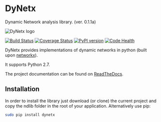 # DyNetx
Dynamic Network analysis library.
(ver. 0.1.1a)

![DyNetx logo](http://dynetx.readthedocs.io/en/latest/_static/dynetx.png)

[![Build Status](https://travis-ci.org/GiulioRossetti/dynetx.svg?branch=master)](https://travis-ci.org/GiulioRossetti/dynetx)
[![Coverage Status](https://coveralls.io/repos/github/GiulioRossetti/dynetx/badge.svg?branch=master)](https://coveralls.io/github/GiulioRossetti/dynetx?branch=master)
[![PyPI version](https://badge.fury.io/py/dynetx.svg)](https://badge.fury.io/py/dynetx)
[![Code Health](https://landscape.io/github/GiulioRossetti/dynetx/master/landscape.svg?style=flat)](https://landscape.io/github/GiulioRossetti/dynetx/master)


DyNetx provides implementations of dynamic networks in python (built upon [networkx](http://networkx.github.io)).

It supports Python 2.7.

The project documentation can be found on [ReadTheDocs](http://dynetx.readthedocs.io).


## Installation

In order to install the library just download (or clone) the current project and copy the ndlib folder in the root of your application.
Alternatively use pip:
```bash
sudo pip install dynetx
```

